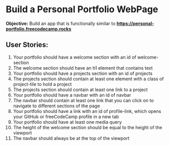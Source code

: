 # Build a Personal Portfolio WebPage
**Objective:** Build an app that is functionally similar to **https://personal-portfolio.freecodecamp.rocks**

## User Stories:

1.  Your portfolio should have a welcome section with an id of welcome-section
2.  The welcome section should have an h1 element that contains text
3.  Your portfolio should have a projects section with an id of projects
4.  The projects section should contain at least one element with a class of project-tile to hold a project
5.  The projects section should contain at least one link to a project
6.  Your portfolio should have a navbar with an id of navbar
7.  The navbar should contain at least one link that you can click on to navigate to different sections of the page
8.  Your portfolio should have a link with an id of profile-link, which opens your GitHub or freeCodeCamp profile in a new tab
9.  Your portfolio should have at least one media query
10. The height of the welcome section should be equal to the height of the viewport
11. The navbar should always be at the top of the viewport

